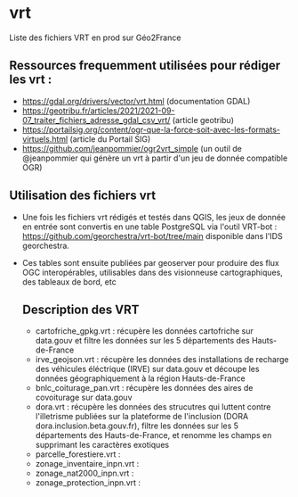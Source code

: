 # vrt
Liste des fichiers VRT en prod sur Géo2France

## Ressources frequemment utilisées pour rédiger les vrt :
* https://gdal.org/drivers/vector/vrt.html (documentation GDAL)
* https://geotribu.fr/articles/2021/2021-09-07_traiter_fichiers_adresse_gdal_csv_vrt/ (article geotribu)
* https://portailsig.org/content/ogr-que-la-force-soit-avec-les-formats-virtuels.html (article du Portail SIG)
* https://github.com/jeanpommier/ogr2vrt_simple (un outil de @jeanpommier qui génère un vrt à partir d'un jeu de donnée compatible OGR)

## Utilisation des fichiers vrt
* Une fois les fichiers vrt rédigés et testés dans QGIS, les jeux de donnée en entrée sont convertis en une table PostgreSQL via l'outil VRT-bot : https://github.com/georchestra/vrt-bot/tree/main disponible dans l'IDS georchestra.
* Ces tables sont ensuite publiées par geoserver pour produire des flux OGC interopérables, utilisables dans des visionneuse cartographiques, des tableaux de bord, etc

  ## Description des VRT
  * cartofriche_gpkg.vrt : récupère les données cartofriche sur data.gouv et filtre les données sur les 5 départements des Hauts-de-France
  * irve_geojson.vrt : récupère les données des installations de recharge des véhicules éléctrique (IRVE) sur data.gouv et découpe les données géographiquement à la région Hauts-de-France
  * bnlc_coiturage_pan.vrt : récupère les données des aires de covoiturage sur data.gouv
  * dora.vrt : récupère les données des strucutres qui luttent contre l'illetrisme publiées sur la plateforme de l'inclusion (DORA dora.inclusion.beta.gouv.fr), filtre les données sur les 5 départements des Hauts-de-France, et renomme les champs en supprimant les caractères exotiques
  * parcelle_forestiere.vrt :
  * zonage_inventaire_inpn.vrt :
  * zonage_nat2000_inpn.vrt :
  * zonage_protection_inpn.vrt : 
